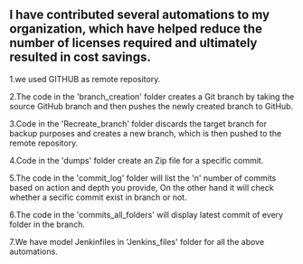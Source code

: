 I have contributed several automations to my organization, which have helped reduce the number of licenses required and ultimately resulted in cost savings.
-------------------------------------------------------------------------------------------------------------------------------------------------------------
1.we used GITHUB as remote repository. <br>

2.The code in the 'branch_creation' folder creates a Git branch by taking the source GitHub branch and then pushes the newly created branch to GitHub. <br>

3.Code in the 'Recreate_branch' folder discards the target branch for backup purposes and creates a new branch, which is then pushed to the remote repository.<br>

4.Code in the 'dumps' folder create an Zip file for a specific commit.<br>

5.The code in the 'commit_log' folder will list the 'n' number of commits based on action and depth you provide, On the other hand it will check whether a secific commit exist in branch or not.<br>

6.The code in the 'commits_all_folders' will display latest commit of every folder in the branch.<br>

7.We have model Jenkinfiles in 'Jenkins_files' folder for all the above automations.<br>
